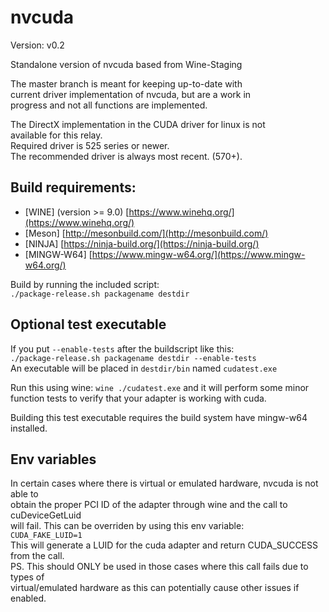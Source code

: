 # nvcuda
Version: v0.2  

Standalone version of nvcuda based from Wine-Staging  

The master branch is meant for keeping up-to-date with  
current driver implementation of nvcuda, but are a work in  
progress and not all functions are implemented.  

The DirectX implementation in the CUDA driver for linux is not  
available for this relay.  
Required driver is 525 series or newer.  
The recommended driver is always most recent. (570+).  

## Build requirements:  
- [WINE] (version >= 9.0) [https://www.winehq.org/](https://www.winehq.org/)  
- [Meson] [http://mesonbuild.com/](http://mesonbuild.com/)  
- [NINJA] [https://ninja-build.org/](https://ninja-build.org/)  
- [MINGW-W64] [https://www.mingw-w64.org/](https://www.mingw-w64.org/)

Build by running the included script:  
`./package-release.sh packagename destdir`  

## Optional test executable
If you put `--enable-tests` after the buildscript like this:  
`./package-release.sh packagename destdir --enable-tests`  
An executable will be placed in `destdir/bin` named `cudatest.exe`  

Run this using wine: `wine ./cudatest.exe` and it will perform some minor  
function tests to verify that your adapter is working with cuda.  

Building this test executable requires the build system have mingw-w64 installed.  

## Env variables
In certain cases where there is virtual or emulated hardware, nvcuda is not able to  
obtain the proper PCI ID of the adapter through wine and the call to cuDeviceGetLuid  
will fail. This can be overriden by using this env variable:  
`CUDA_FAKE_LUID=1`  
This will generate a LUID for the cuda adapter and return CUDA_SUCCESS from the call.  
PS. This should ONLY be used in those cases where this call fails due to types of  
virtual/emulated hardware as this can potentially cause other issues if enabled.  
